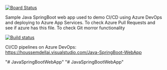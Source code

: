 [![Board Status](https://dev.azure.com/ravikaanthe/e3e4b414-0437-4eff-909d-f13e4f118856/0afca5ad-eeb8-4739-a1d9-850d45ec58dc/_apis/work/boardbadge/ab7ab7af-811f-4093-aac2-5038d0817aa9)](https://dev.azure.com/ravikaanthe/e3e4b414-0437-4eff-909d-f13e4f118856/_boards/board/t/0afca5ad-eeb8-4739-a1d9-850d45ec58dc/Microsoft.RequirementCategory)

Sample Java SpringBoot web app used to demo CI/CD using Azure DevOps and deploying to Azure App Services. To check Azure Pull Requests and see if azure has this file. To check Git morror functionality

[![Build status](https://houssemdellai.visualstudio.com/Java-SpringBoot-WebApp/_apis/build/status/Java-SpringBoot-Maven-CI)](https://houssemdellai.visualstudio.com/Java-SpringBoot-WebApp/_build/latest?definitionId=96)

CI/CD pipelines on Azure DevOps:
https://houssemdellai.visualstudio.com/Java-SpringBoot-WebApp

"# JavaSpringBootWebApp" 
"# JavaSpringBootWebApp" 
